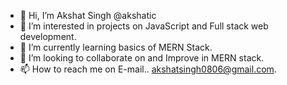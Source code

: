 - 👋 Hi, I’m  Akshat Singh @akshatic
- 👀 I’m interested in projects on JavaScript and Full stack web development.
- 🌱 I’m currently learning basics of MERN Stack.
- 💞️ I’m looking to collaborate on and Improve in MERN stack.
- 📫 How to reach me on E-mail.. akshatsingh0806@gmail.com.

<!---
akshatic/akshatic is a ✨ special ✨ repository because its `README.md` (this file) appears on your GitHub profile.
You can click the Preview link to take a look at your changes.
--->
